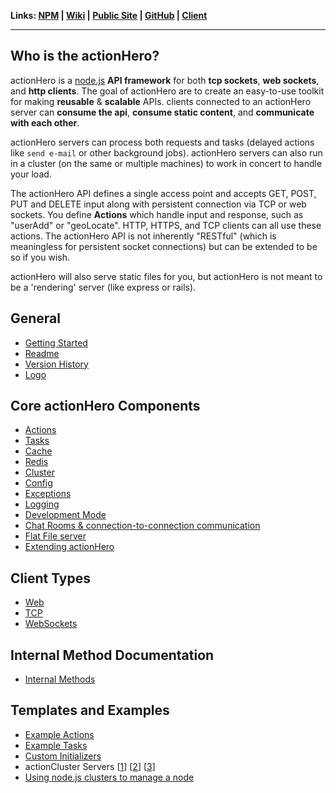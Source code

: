 **Links: [NPM](https://npmjs.org/package/actionHero) | [Wiki](https://github.com/evantahler/actionHero/wiki) | [Public Site](http://www.actionherojs.com) | [GitHub](https://github.com/evantahler/actionHero) | [Client](https://github.com/evantahler/actionhero_client)**

---

## Who is the actionHero?
actionHero is a [node.js](http://nodejs.org) **API framework** for both **tcp sockets**, **web sockets**, and **http clients**.  The goal of actionHero are to create an easy-to-use toolkit for making **reusable** & **scalable** APIs.  clients connected to an actionHero server can **consume the api**, **consume static content**, and **communicate with each other**.

actionHero servers can process both requests and tasks (delayed actions like `send e-mail` or other background jobs).  actionHero servers can also run in a cluster (on the same or multiple machines) to work in concert to handle your load.

The actionHero API defines a single access point and accepts GET, POST, PUT and DELETE input along with persistent connection via TCP or web sockets. You define **Actions** which handle input and response, such as "userAdd" or "geoLocate". HTTP, HTTPS, and TCP clients can all use these actions.  The actionHero API is not inherently "RESTful" (which is meaningless for persistent socket connections) but can be extended to be so if you wish.

actionHero will also serve static files for you, but actionHero is not meant to be a 'rendering' server (like express or rails).

## General
- [Getting Started](https://github.com/evantahler/actionHero/wiki/Getting-Started)
- [Readme](https://github.com/evantahler/actionHero/blob/master/readme.md)
- [Version History](https://github.com/evantahler/actionHero/blob/master/versions.md)
- [Logo](https://raw.github.com/evantahler/actionHero/master/public/logo/actionHero.png)

## Core actionHero Components
- [Actions](https://github.com/evantahler/actionHero/wiki/Actions)
- [Tasks](https://github.com/evantahler/actionHero/wiki/Tasks)
- [Cache](https://github.com/evantahler/actionHero/wiki/Cache)
- [Redis](https://github.com/evantahler/actionHero/wiki/Redis)
- [Cluster](https://github.com/evantahler/actionHero/wiki/actionCluster)
- [Config](https://github.com/evantahler/actionHero/wiki/Config)
- [Exceptions](https://github.com/evantahler/actionHero/wiki/Exceptions)
- [Logging](https://github.com/evantahler/actionHero/wiki/Logging)
- [Development Mode](https://github.com/evantahler/actionHero/wiki/Development-Mode)
- [Chat Rooms & connection-to-connection communication](https://github.com/evantahler/actionHero/wiki/Chat)
- [Flat File server](https://github.com/evantahler/actionHero/wiki/File-Server)
- [Extending actionHero](https://github.com/evantahler/actionHero/wiki/Extending-actionHero)

## Client Types
- [Web](https://github.com/evantahler/actionHero/wiki/Web-Clients)
- [TCP](https://github.com/evantahler/actionHero/wiki/TCP-Clients)
- [WebSockets](https://github.com/evantahler/actionHero/wiki/Web-Socket-Clients)

## Internal Method Documentation
- [Internal Methods](https://github.com/evantahler/actionHero/wiki/Internal-Methods)

## Templates and Examples
- [Example Actions](https://github.com/evantahler/actionHero/wiki/Examples:-Actions)
- [Example Tasks](https://github.com/evantahler/actionHero/wiki/Examples:-Tasks)
- [Custom Initializers](https://github.com/evantahler/actionHero/wiki/Custom-Initializers)
- actionCluster Servers [[1](https://github.com/evantahler/actionHero/blob/master/examples/servers/actionHero_cluster_peer_1.js)] [[2](https://github.com/evantahler/actionHero/blob/master/examples/servers/actionHero_cluster_peer_2.js)] [[3](https://github.com/evantahler/actionHero/blob/master/examples/servers/actionHero_cluster_peer_3.js)]
- [Using node.js clusters to manage a node](https://github.com/evantahler/actionHero/blob/master/scripts/actionHeroCluster)